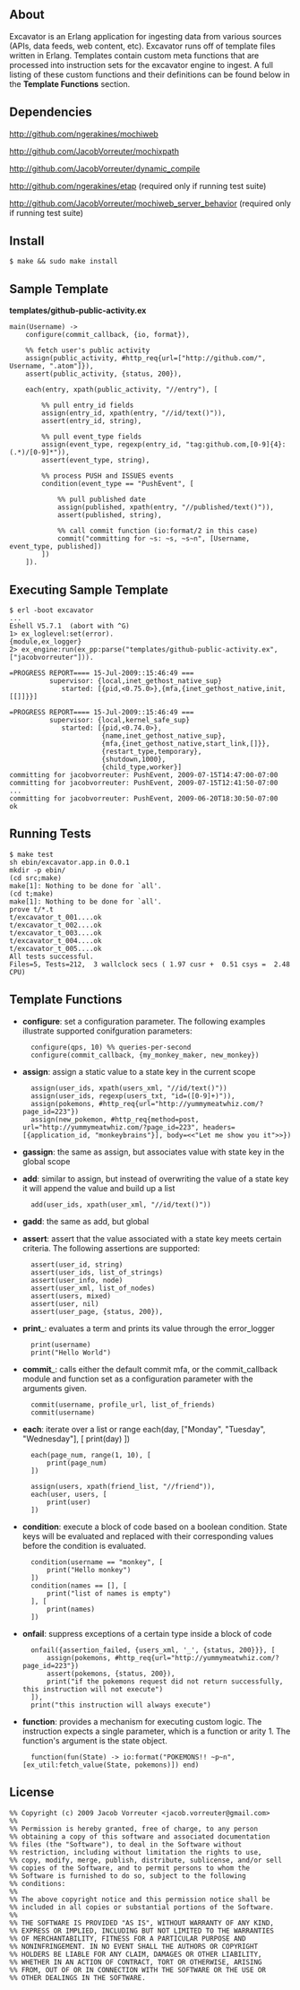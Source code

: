 ## About
Excavator is an Erlang application for ingesting data from various sources (APIs, data feeds, web content, etc). Excavator runs off of template files written in Erlang. Templates contain custom meta functions that are processed into instruction sets for the excavator engine to ingest. A full listing of these custom functions and their definitions can be found below in the __Template Functions__ section.

## Dependencies

<http://github.com/ngerakines/mochiweb>

<http://github.com/JacobVorreuter/mochixpath>

<http://github.com/JacobVorreuter/dynamic_compile>

<http://github.com/ngerakines/etap> (required only if running test suite)

<http://github.com/JacobVorreuter/mochiweb_server_behavior> (required only if running test suite)

## Install

	$ make && sudo make install
	
## Sample Template

__templates/github-public-activity.ex__

	main(Username) ->
	    configure(commit_callback, {io, format}),

	    %% fetch user's public activity
	    assign(public_activity, #http_req{url=["http://github.com/", Username, ".atom"]}),
	    assert(public_activity, {status, 200}),

	    each(entry, xpath(public_activity, "//entry"), [

	        %% pull entry_id fields
	        assign(entry_id, xpath(entry, "//id/text()")),
	        assert(entry_id, string),
    
	        %% pull event_type fields
	        assign(event_type, regexp(entry_id, "tag:github.com,[0-9]{4}:(.*)/[0-9]*")),
	        assert(event_type, string),

	        %% process PUSH and ISSUES events
	        condition(event_type == "PushEvent", [
    
	            %% pull published date
	            assign(published, xpath(entry, "//published/text()")),
	            assert(published, string),
                
	            %% call commit function (io:format/2 in this case)
	            commit("committing for ~s: ~s, ~s~n", [Username, event_type, published])
	        ])
	    ]).
	
## Executing Sample Template

	$ erl -boot excavator
	...
	Eshell V5.7.1  (abort with ^G)
	1> ex_loglevel:set(error).
	{module,ex_logger}
	2> ex_engine:run(ex_pp:parse("templates/github-public-activity.ex", ["jacobvorreuter"])).
	
	=PROGRESS REPORT==== 15-Jul-2009::15:46:49 ===
	          supervisor: {local,inet_gethost_native_sup}
	             started: [{pid,<0.75.0>},{mfa,{inet_gethost_native,init,[[]]}}]

	=PROGRESS REPORT==== 15-Jul-2009::15:46:49 ===
	          supervisor: {local,kernel_safe_sup}
	             started: [{pid,<0.74.0>},
	                       {name,inet_gethost_native_sup},
	                       {mfa,{inet_gethost_native,start_link,[]}},
	                       {restart_type,temporary},
	                       {shutdown,1000},
	                       {child_type,worker}]
	committing for jacobvorreuter: PushEvent, 2009-07-15T14:47:00-07:00
	committing for jacobvorreuter: PushEvent, 2009-07-15T12:41:50-07:00
	...
	committing for jacobvorreuter: PushEvent, 2009-06-20T18:30:50-07:00
	ok
	
## Running Tests

	$ make test
	sh ebin/excavator.app.in 0.0.1
	mkdir -p ebin/
	(cd src;make)
	make[1]: Nothing to be done for `all'.
	(cd t;make)
	make[1]: Nothing to be done for `all'.
	prove t/*.t
	t/excavator_t_001....ok                                                      
	t/excavator_t_002....ok                                                      
	t/excavator_t_003....ok                                                      
	t/excavator_t_004....ok                                                      
	t/excavator_t_005....ok                                                      
	All tests successful.
	Files=5, Tests=212,  3 wallclock secs ( 1.97 cusr +  0.51 csys =  2.48 CPU)

## Template Functions
* __configure__: set a configuration parameter. The following examples illustrate supported conifguration parameters:

		configure(qps, 10) %% queries-per-second
		configure(commit_callback, {my_monkey_maker, new_monkey})
* __assign__: assign a static value to a state key in the current scope

		assign(user_ids, xpath(users_xml, "//id/text()"))
		assign(user_ids, regexp(users_txt, "id=([0-9]+)")),
		assign(pokemons, #http_req{url="http://yummymeatwhiz.com/?page_id=223"})
		assign(new_pokemon, #http_req{method=post, url="http://yummymeatwhiz.com/?page_id=223", headers=[{application_id, "monkeybrains"}], body=<<"Let me show you it">>})
* __gassign__: the same as assign, but associates value with state key in the global scope
* __add__: similar to assign, but instead of overwriting the value of a state key it will append the value and build up a list

		add(user_ids, xpath(user_xml, "//id/text()"))
* __gadd__: the same as add, but global
* __assert__: assert that the value associated with a state key meets certain criteria. The following assertions are supported:

		assert(user_id, string)
		assert(user_ids, list_of_strings)
		assert(user_info, node)
		assert(user_xml, list_of_nodes)
		assert(users, mixed)
		assert(user, nil)
		assert(user_page, {status, 200}),
* __print___: evaluates a term and prints its value through the error_logger

		print(username)
		print("Hello World")
* __commit___: calls either the default commit mfa, or the commit_callback module and function set as a configuration parameter with the arguments given. 
 
		commit(username, profile_url, list_of_friends)
		commit(username)
* __each__: iterate over a list or range
		each(day, ["Monday", "Tuesday", "Wednesday"], [
			print(day)
		])

		each(page_num, range(1, 10), [
			print(page_num)
		])
		
		assign(users, xpath(friend_list, "//friend")),
		each(user, users, [
			print(user)
		])
* __condition__: execute a block of code based on a boolean condition. State keys will be evaluated and replaced with their corresponding values before the condition is evaluated.

		condition(username == "monkey", [
			print("Hello monkey")
		])
		condition(names == [], [
			print("list of names is empty")
		], [
			print(names)
		])
* __onfail__: suppress exceptions of a certain type inside a block of code

		onfail({assertion_failed, {users_xml, '_', {status, 200}}}, [
			assign(pokemons, #http_req{url="http://yummymeatwhiz.com/?page_id=223"})
			assert(pokemons, {status, 200}),
			print("if the pokemons request did not return successfully, this instruction will not execute")
		]),
		print("this instruction will always execute")
* __function__: provides a mechanism for executing custom logic. The instruction expects a single parameter, which is a function or arity 1. The function's argument is the state object.

		function(fun(State) -> io:format("POKEMONS!! ~p~n", [ex_util:fetch_value(State, pokemons)]) end)
	
## License
	%% Copyright (c) 2009 Jacob Vorreuter <jacob.vorreuter@gmail.com>
	%% 
	%% Permission is hereby granted, free of charge, to any person
	%% obtaining a copy of this software and associated documentation
	%% files (the "Software"), to deal in the Software without
	%% restriction, including without limitation the rights to use,
	%% copy, modify, merge, publish, distribute, sublicense, and/or sell
	%% copies of the Software, and to permit persons to whom the
	%% Software is furnished to do so, subject to the following
	%% conditions:
	%% 
	%% The above copyright notice and this permission notice shall be
	%% included in all copies or substantial portions of the Software.
	%% 
	%% THE SOFTWARE IS PROVIDED "AS IS", WITHOUT WARRANTY OF ANY KIND,
	%% EXPRESS OR IMPLIED, INCLUDING BUT NOT LIMITED TO THE WARRANTIES
	%% OF MERCHANTABILITY, FITNESS FOR A PARTICULAR PURPOSE AND
	%% NONINFRINGEMENT. IN NO EVENT SHALL THE AUTHORS OR COPYRIGHT
	%% HOLDERS BE LIABLE FOR ANY CLAIM, DAMAGES OR OTHER LIABILITY,
	%% WHETHER IN AN ACTION OF CONTRACT, TORT OR OTHERWISE, ARISING
	%% FROM, OUT OF OR IN CONNECTION WITH THE SOFTWARE OR THE USE OR
	%% OTHER DEALINGS IN THE SOFTWARE.